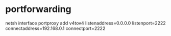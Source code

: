 

# portforwarding
netsh interface portproxy add v4tov4 listenaddress=0.0.0.0 listenport=2222 connectaddress=192.168.0.1 connectport=2222
